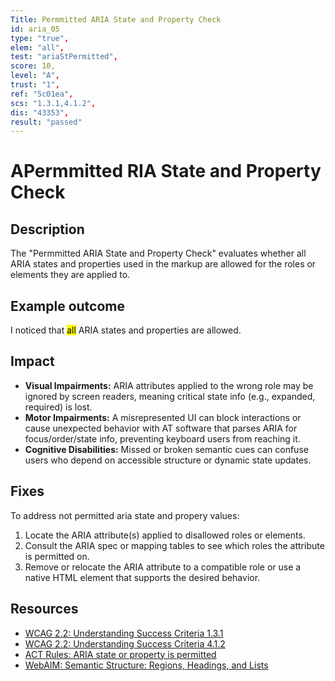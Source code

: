 ```yaml
---
Title: Permmitted ARIA State and Property Check
id: aria_05
type: "true",
elem: "all",
test: "ariaStPermitted",
score: 10,
level: "A",
trust: "1",
ref: "5c01ea",
scs: "1.3.1,4.1.2",
dis: "43353",
result: "passed"
---
```


# APermmitted RIA State and Property Check

## Description

The "Permmitted ARIA State and Property Check" evaluates whether all ARIA states and properties used in the markup are allowed for the roles or elements they are applied to.

## Example outcome

I noticed that <mark>all</mark> ARIA states and properties are allowed.

## Impact

- **Visual Impairments:** ARIA attributes applied to the wrong role may be ignored by screen readers, meaning critical state info (e.g., expanded, required) is lost.
- **Motor Impairments:** A misrepresented UI can block interactions or cause unexpected behavior with AT software that parses ARIA for focus/order/state info, preventing keyboard users from reaching it.
- **Cognitive Disabilities:** Missed or broken semantic cues can confuse users who depend on accessible structure or dynamic state updates.

## Fixes

To address not permitted aria state and propery values:

1. Locate the ARIA attribute(s) applied to disallowed roles or elements.
2. Consult the ARIA spec or mapping tables to see which roles the attribute is permitted on.
3. Remove or relocate the ARIA attribute to a compatible role or use a native HTML element that supports the desired behavior.

## Resources

- [WCAG 2.2: Understanding Success Criteria 1.3.1](https://www.w3.org/WAI/WCAG22/Understanding/info-and-relationships.html)
- [WCAG 2.2: Understanding Success Criteria 4.1.2](https://www.w3.org/WAI/WCAG22/Understanding/name-role-value.html)
- [ACT Rules: ARIA state or property is permitted](https://www.w3.org/WAI/standards-guidelines/act/rules/5c01ea/proposed/)
- [WebAIM: Semantic Structure: Regions, Headings, and Lists](https://webaim.org/techniques/semanticstructure/)

